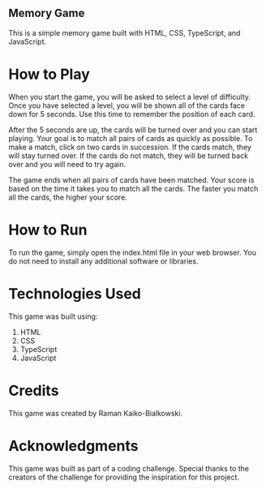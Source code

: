 ## Memory Game
This is a simple memory game built with HTML, CSS, TypeScript, and JavaScript.

# How to Play
When you start the game, you will be asked to select a level of difficulty. Once you have selected a level, you will be shown all of the cards face down for 5 seconds. Use this time to remember the position of each card.

After the 5 seconds are up, the cards will be turned over and you can start playing. Your goal is to match all pairs of cards as quickly as possible. To make a match, click on two cards in succession. If the cards match, they will stay turned over. If the cards do not match, they will be turned back over and you will need to try again.

The game ends when all pairs of cards have been matched. Your score is based on the time it takes you to match all the cards. The faster you match all the cards, the higher your score.
# How to Run
To run the game, simply open the index.html file in your web browser. You do not need to install any additional software or libraries.

# Technologies Used
This game was built using:

1. HTML
2. CSS
3. TypeScript
4. JavaScript

# Credits
This game was created by Raman Kaiko-Bialkowski.

# Acknowledgments
This game was built as part of a coding challenge. Special thanks to the creators of the challenge for providing the inspiration for this project.
